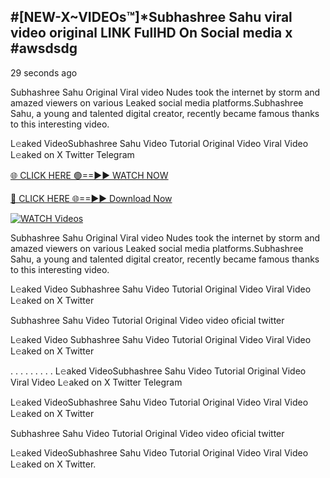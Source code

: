 ## #[NEW-X~VIDEOs™]*Subhashree Sahu viral video original LINK FullHD On Social media x #awsdsdg

29 seconds ago

Subhashree Sahu Original Viral video Nudes took the internet by storm and amazed viewers on various Leaked social media platforms.Subhashree Sahu, a young and talented digital creator, recently became famous thanks to this interesting video.

L𝚎aked VideoSubhashree Sahu Video Tutorial Original Video Viral Video L𝚎aked on X Twitter Telegram

[🌐 CLICK HERE 🟢==►► WATCH NOW](https://shorturl.at/C3Pjp)

[🔴 CLICK HERE 🌐==►► Download Now](https://shorturl.at/C3Pjp)

[![WATCH Videos](https://i.imgur.com/dJHk4Zq.gif)](https://shorturl.at/C3Pjp)

Subhashree Sahu Original Viral video Nudes took the internet by storm and amazed viewers on various Leaked social media platforms.Subhashree Sahu, a young and talented digital creator, recently became famous thanks to this interesting video.

L𝚎aked Video Subhashree Sahu Video Tutorial Original Video Viral Video L𝚎aked on X Twitter

Subhashree Sahu Video Tutorial Original Video video oficial twitter

L𝚎aked Video Subhashree Sahu Video Tutorial Original Video Viral Video L𝚎aked on X Twitter

. . . . . . . . . L𝚎aked VideoSubhashree Sahu Video Tutorial Original Video Viral Video L𝚎aked on X Twitter Telegram

L𝚎aked VideoSubhashree Sahu Video Tutorial Original Video Viral Video L𝚎aked on X Twitter

Subhashree Sahu Video Tutorial Original Video video oficial twitter

L𝚎aked VideoSubhashree Sahu Video Tutorial Original Video Viral Video L𝚎aked on X Twitter.